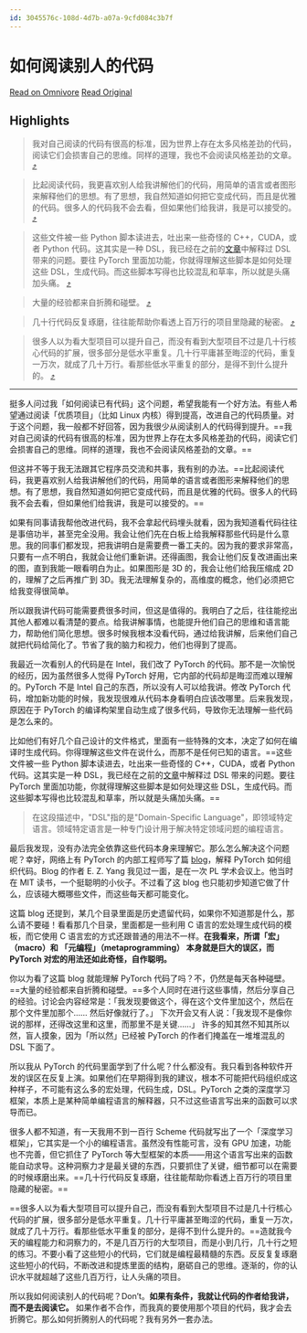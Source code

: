 ```yaml
---
id: 3045576c-108d-4d7b-a07a-9cfd084c3b7f
---
```


# 如何阅读别人的代码

[Read on Omnivore](https://omnivore.app/me/-1903e99384d)
[Read Original](https://www.yinwang.org/blog-cn/2020/02/05/how-to-read-code)

## Highlights
>
> 我对自己阅读的代码有很高的标准，因为世界上存在太多风格差劲的代码，阅读它们会损害自己的思维。同样的道理，我也不会阅读风格差劲的文章。 [⤴️](https://omnivore.app/me/-1903e99384d#3c2a85f1-e6e9-477b-bd69-4c1f083617fb)  

> 比起阅读代码，我更喜欢别人给我讲解他们的代码，用简单的语言或者图形来解释他们的思想。有了思想，我自然知道如何把它变成代码，而且是优雅的代码。很多人的代码我不会去看，但如果他们给我讲，我是可以接受的。 [⤴️](https://omnivore.app/me/-1903e99384d#a1f69e12-fe53-4c1f-b396-e757ef69595b)  

> 这些文件被一些 Python 脚本读进去，吐出来一些奇怪的 C++，CUDA，或者 Python 代码。这其实是一种 DSL，我已经在之前的[文章](http://www.yinwang.org/blog-cn/2017/05/25/dsl)中解释过 DSL 带来的问题。要往 PyTorch 里面加功能，你就得理解这些脚本是如何处理这些 DSL，生成代码。而这些脚本写得也比较混乱和草率，所以就是头痛加头痛。 [⤴️](https://omnivore.app/me/-1903e99384d#3afeadb0-222a-40c9-ab8b-9914a6625719)  

> 大量的经验都来自折腾和碰壁。 [⤴️](https://omnivore.app/me/-1903e99384d#ceeeba68-97bb-4eea-9f41-d6261feb8688)  

> 几十行代码反复琢磨，往往能帮助你看透上百万行的项目里隐藏的秘密。 [⤴️](https://omnivore.app/me/-1903e99384d#4a6e13aa-93a5-4229-b259-bef9214be91a)  

> 很多人以为看大型项目可以提升自己，而没有看到大型项目不过是几十行核心代码的扩展，很多部分是低水平重复。几十行平庸甚至晦涩的代码，重复一万次，就成了几十万行。看那些低水平重复的部分，是得不到什么提升的。 [⤴️](https://omnivore.app/me/-1903e99384d#c1cdf578-b154-499e-946f-0f676e13b673)  

---

挺多人问过我「如何阅读已有代码」这个问题，希望我能有一个好方法。有些人希望通过阅读「优质项目」（比如 Linux 内核）得到提高，改进自己的代码质量。对于这个问题，我一般都不好回答，因为我很少从阅读别人的代码得到提升。==我对自己阅读的代码有很高的标准，因为世界上存在太多风格差劲的代码，阅读它们会损害自己的思维。同样的道理，我也不会阅读风格差劲的文章。==

但这并不等于我无法跟其它程序员交流和共事，我有别的办法。==比起阅读代码，我更喜欢别人给我讲解他们的代码，用简单的语言或者图形来解释他们的思想。有了思想，我自然知道如何把它变成代码，而且是优雅的代码。很多人的代码我不会去看，但如果他们给我讲，我是可以接受的。==

如果有同事请我帮他改进代码，我不会拿起代码埋头就看，因为我知道看代码往往是事倍功半，甚至完全没用。我会让他们先在白板上给我解释那些代码是什么意思。我的同事们都发现，把我讲明白是需要费一番工夫的。因为我的要求非常高，只要有一点不明白，我就会让他们重新讲。还得画图，我会让他们反复改进画出来的图，直到我能一眼看明白为止。如果图形是 3D 的，我会让他们给我压缩成 2D 的，理解了之后再推广到 3D。我无法理解复杂的，高维度的概念，他们必须把它给我变得很简单。

所以跟我讲代码可能需要费很多时间，但这是值得的。我明白了之后，往往能挖出其他人都难以看清楚的要点。给我讲解事情，也能提升他们自己的思维和语言能力，帮助他们简化思想。很多时候我根本没看代码，通过给我讲解，后来他们自己就把代码给简化了。节省了我的脑力和视力，他们也得到了提高。

我最近一次看别人的代码是在 Intel，我们改了 PyTorch 的代码。那不是一次愉悦的经历，因为虽然很多人觉得 PyTorch 好用，它内部的代码却是晦涩而难以理解的。PyTorch 不是 Intel 自己的东西，所以没有人可以给我讲。修改 PyTorch 代码，增加新功能的时候，我发现很难从代码本身看明白应该改哪里。后来我发现，原因在于 PyTorch 的编译构架里自动生成了很多代码，导致你无法理解一些代码是怎么来的。

比如他们有好几个自己设计的文件格式，里面有一些特殊的文本，决定了如何在编译时生成代码。你得理解这些文件在说什么，而那不是任何已知的语言。==这些文件被一些 Python 脚本读进去，吐出来一些奇怪的 C++，CUDA，或者 Python 代码。这其实是一种 DSL，我已经在之前的[文章](http://www.yinwang.org/blog-cn/2017/05/25/dsl)中解释过 DSL 带来的问题。要往 PyTorch 里面加功能，你就得理解这些脚本是如何处理这些 DSL，生成代码。而这些脚本写得也比较混乱和草率，所以就是头痛加头痛。==
> 在这段描述中，"DSL"指的是"Domain-Specific Language"，即领域特定语言。领域特定语言是一种专门设计用于解决特定领域问题的编程语言。

最后我发现，没有办法完全依靠这些代码本身来理解它。那么怎么解决这个问题呢？幸好，网络上有 PyTorch 的内部工程师写了篇 [blog](http://blog.ezyang.com/2019/05/pytorch-internals/)，解释 PyTorch 如何组织代码。Blog 的作者 E. Z. Yang 我见过一面，是在一次 PL 学术会议上。他当时在 MIT 读书，一个挺聪明的小伙子。不过看了这 blog 也只能初步知道它做了什么，应该碰大概哪些文件，而这些每天都可能变化。

这篇 blog 还提到，某几个目录里面是历史遗留代码，如果你不知道那是什么，那么请不要碰！看看那几个目录，里面都是一些利用 C 语言的宏处理生成代码的模板，而它使用 C 语言宏的方式还跟普通的用法不一样。**在我看来，所谓「宏」（macro）和 「元编程」（metaprogramming） 本身就是巨大的误区，而 PyTorch 对宏的用法还如此奇怪，自作聪明。**

你以为看了这篇 blog 就能理解 PyTorch 代码了吗？不，仍然是每天各种碰壁。==大量的经验都来自折腾和碰壁。==多个人同时在进行这些事情，然后分享自己的经验。讨论会内容经常是：「我发现要做这个，得在这个文件里加这个，然后在那个文件里加那个…… 然后好像就行了。」 下次开会又有人说：「我发现不是像你说的那样，还得改这里和这里，而那里不是关键……」 许多的知其然不知其所以然，盲人摸象，因为「所以然」已经被 PyTorch 的作者们掩盖在一堆堆混乱的 DSL 下面了。

所以我从 PyTorch 的代码里面学到了什么呢？什么都没有。我只看到各种软件开发的误区在反复上演。如果他们在早期得到我的建议，根本不可能把代码组织成这种样子，不可能有这么多的宏处理，代码生成，DSL。PyTorch 之类的深度学习框架，本质上是某种简单编程语言的解释器，只不过这些语言写出来的函数可以求导而已。

很多人都不知道，有一天我用不到一百行 Scheme 代码就写出了一个「深度学习框架」，它其实是一个小的编程语言。虽然没有性能可言，没有 GPU 加速，功能也不完善，但它抓住了 PyTorch 等大型框架的本质——用这个语言写出来的函数能自动求导。这种洞察力才是最关键的东西，只要抓住了关键，细节都可以在需要的时候琢磨出来。==几十行代码反复琢磨，往往能帮助你看透上百万行的项目里隐藏的秘密。==

==很多人以为看大型项目可以提升自己，而没有看到大型项目不过是几十行核心代码的扩展，很多部分是低水平重复。几十行平庸甚至晦涩的代码，重复一万次，就成了几十万行。看那些低水平重复的部分，是得不到什么提升的。==造就我今天的编程能力和洞察力的，不是几百万行的大型项目，而是小到几行，几十行之短的练习。不要小看了这些短小的代码，它们就是编程最精髓的东西。反反复复琢磨这些短小的代码，不断改进和提炼里面的结构，磨砺自己的思维。逐渐的，你的认识水平就超越了这些几百万行，让人头痛的项目。

所以我如何阅读别人的代码呢？Don’t。**如果有条件，我就让代码的作者给我讲，而不是去阅读它。** 如果作者不合作，而我真的要使用那个项目的代码，我才会去折腾它。那么如何折腾别人的代码呢？我有另外一套办法。
